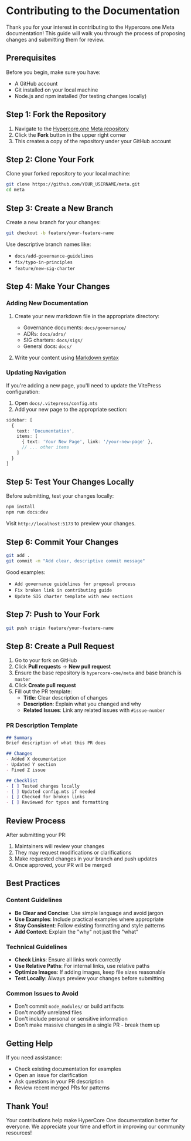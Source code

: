 # Contributing to the Documentation

Thank you for your interest in contributing to the Hypercore.one Meta documentation! This guide will walk you through the process of proposing changes and submitting them for review.

## Prerequisites

Before you begin, make sure you have:
- A GitHub account
- Git installed on your local machine
- Node.js and npm installed (for testing changes locally)

## Step 1: Fork the Repository

1. Navigate to the [Hypercore.one Meta repository](https://github.com/hypercore-one/meta)
2. Click the **Fork** button in the upper right corner
3. This creates a copy of the repository under your GitHub account

## Step 2: Clone Your Fork

Clone your forked repository to your local machine:

```bash
git clone https://github.com/YOUR_USERNAME/meta.git
cd meta
```

## Step 3: Create a New Branch

Create a new branch for your changes:

```bash
git checkout -b feature/your-feature-name
```

Use descriptive branch names like:
- `docs/add-governance-guidelines`
- `fix/typo-in-principles`
- `feature/new-sig-charter`

## Step 4: Make Your Changes

### Adding New Documentation

1. Create your new markdown file in the appropriate directory:
   - Governance documents: `docs/governance/`
   - ADRs: `docs/adrs/`
   - SIG charters: `docs/sigs/`
   - General docs: `docs/`

2. Write your content using [Markdown syntax](/markdown)

### Updating Navigation

If you're adding a new page, you'll need to update the VitePress configuration:

1. Open `docs/.vitepress/config.mts`
2. Add your new page to the appropriate section:

```typescript
sidebar: [
  {
    text: 'Documentation',
    items: [
      { text: 'Your New Page', link: '/your-new-page' },
      // ... other items
    ]
  }
]
```

## Step 5: Test Your Changes Locally

Before submitting, test your changes locally:

```bash
npm install
npm run docs:dev
```

Visit `http://localhost:5173` to preview your changes.

## Step 6: Commit Your Changes

```bash
git add .
git commit -m "Add clear, descriptive commit message"
```

Good examples:
- `Add governance guidelines for proposal process`
- `Fix broken link in contributing guide`
- `Update SIG charter template with new sections`

## Step 7: Push to Your Fork

```bash
git push origin feature/your-feature-name
```

## Step 8: Create a Pull Request

1. Go to your fork on GitHub
2. Click **Pull requests** → **New pull request**
3. Ensure the base repository is `hypercore-one/meta` and base branch is `master`
4. Click **Create pull request**
5. Fill out the PR template:
   - **Title**: Clear description of changes
   - **Description**: Explain what you changed and why
   - **Related Issues**: Link any related issues with `#issue-number`

### PR Description Template

```markdown
## Summary
Brief description of what this PR does

## Changes
- Added X documentation
- Updated Y section
- Fixed Z issue

## Checklist
- [ ] Tested changes locally
- [ ] Updated config.mts if needed
- [ ] Checked for broken links
- [ ] Reviewed for typos and formatting
```

## Review Process

After submitting your PR:

1. Maintainers will review your changes
2. They may request modifications or clarifications
3. Make requested changes in your branch and push updates
4. Once approved, your PR will be merged

## Best Practices

### Content Guidelines

- **Be Clear and Concise**: Use simple language and avoid jargon
- **Use Examples**: Include practical examples where appropriate
- **Stay Consistent**: Follow existing formatting and style patterns
- **Add Context**: Explain the "why" not just the "what"

### Technical Guidelines

- **Check Links**: Ensure all links work correctly
- **Use Relative Paths**: For internal links, use relative paths
- **Optimize Images**: If adding images, keep file sizes reasonable
- **Test Locally**: Always preview your changes before submitting

### Common Issues to Avoid

- Don't commit `node_modules/` or build artifacts
- Don't modify unrelated files
- Don't include personal or sensitive information
- Don't make massive changes in a single PR - break them up

## Getting Help

If you need assistance:

- Check existing documentation for examples
- Open an issue for clarification
- Ask questions in your PR description
- Review recent merged PRs for patterns

## Thank You!

Your contributions help make HyperCore One documentation better for everyone. We appreciate your time and effort in improving our community resources!